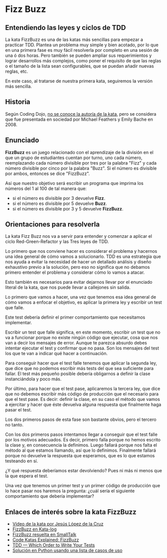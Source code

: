 # Fizz Buzz

## Entendiendo las leyes y ciclos de TDD

La kata FizzBuzz es una de las katas más sencillas para empezar a practicar TDD. Plantea un problema muy simple y bien acotado, por lo que en una primera fase es muy fácil resolverla por completo en una sesión de una ó dos horas. Pero también se pueden ampliar sus requerimientos y lograr desarrollos más complejos, como poner el requisito de que las reglas o el tamaño de la lista sean configurables, que se puedan añadir nuevas reglas, etc.

En este caso, al tratarse de nuestra primera kata, seguiremos la versión más sencilla.

## Historia

Según Coding Dojo, [no se conoce la autoría de la kata](http://codingdojo.org/kata/FizzBuzz/), pero se considera que fue presentada en sociedad por Michael Feathers y Emily Bache en 2008.

## Enunciado

**FizzBuzz** es un juego relacionado con el aprendizaje de la división en el que un grupo de estudiantes cuentan por turno, uno cada número, reemplazando cada número divisible por tres por la palabra "Fizz" y cada número divisible por cinco por la palabra "Buzz". Si el número es divisible por ambos, entonces se dice "FizzBuzz".

Así que nuestro objetivo será escribir un programa que imprima los números del 1 al 100 de tal manera que:

* si el número es divisible por 3 devuelve **Fizz**.
* si el número es divisible por 5 devuelve **Buzz**.
* si el número es divisible por 3 y 5 devuelve **FizzBuzz**.

## Orientaciones para resolverla

La kata Fizz Buzz nos va a servir para entender y comenzar a aplicar el ciclo Red-Green-Refactor y las Tres leyes de TDD.

Lo primero que nos conviene hacer es considerar el problema y hacernos una idea general de cómo vamos a solucionarlo. TDD es una estrategia que nos ayuda a evitar la necesidad de hacer un detallado análisis y diseño exhaustivo previo a la solución, pero eso no significa que no debamos primero entender el problema y considerar cómo lo vamos a atacar.

Esto también es necesarios para evitar dejarnos llevar por el enunciado literal de la kata, que nos puede llevar a callejones sin salida.

Lo primero que vamos a hacer, una vez que tenemos esa idea general de cómo vamos a enfocar el objetivo, es aplicar la primera ley y escribir un test que falle.

Este test debería definir el primer comportamiento que necesitamos implementar.

Escribir un test que falle significa, en este momento, escribir un test que no va a funcionar porque no existe ningún código que ejecutar, cosa que nos van a decir los mensajes de error. Aunque te parezca absurdo debes intentar ejecutar el test y confirmar que no pasa. Son los mensajes del test los que te van a indicar qué hacer a continuación.

Para conseguir hacer que el test falle tenemos que aplicar la segunda ley, que dice que no podemos escribir más tests del que sea suficiente para fallar. El test más pequeño posible debería obligarnos a definir la clase instanciándola y poco más.

Por último, para hacer que el test pase, aplicaremos la tercera ley, que dice que no debemos escribir más código de producción que el necesario para que el test pase. Es decir: definir la clase, en su caso el método que vamos a ejercitar y hacer que éste devuelva alguna respuesta que finalmente haga pasar el test.

Los dos primeros pasos de esta fase son bastante obvios, pero el tercero no tanto.

Con los dos primeros pasos intentamos llegar a conseguir que el test falle por los motivos adecuados. Es decir, primero falla porque no hemos escrito la clase y, en consecuencia la definimos. Luego fallará porque nos falta el método al que estamos llamando, así que lo definimos. Finalmente fallará porque no devuelve la respuesta que esperamos, que es lo que estamos testeando en sí.

¿Y qué respuesta deberíamos estar devolviendo? Pues ni más ni menos que la que espera el test.

Una vez que tenemos un primer test y un primer código de producción que lo hace pasar nos haremos la pregunta: ¿cuál sería el siguiente comportamiento que debería implementar?

## Enlaces de interés sobre la kata FizzBuzz

* [Vídeo de la kata por Jesús López de la Cruz](https://jesuslc.com/2016/02/17/kata-fizzbuzz/)
* [FizzBuzz en Kata-log](https://kata-log.rocks/fizz-buzz-kata)
* [FizzBuzz resuelta en SmallTalk](https://www.youtube.com/watch?v=BV86r2k6QI8)
* [Code Katas Explained: FizzBuzz](https://www.youtube.com/watch?v=JyRouDwzCoo)
* [TDD — Which Order to Write Your Tests](https://cloudnative.ly/which-order-to-write-your-tests-7ea2937761a1)
* [Solución en Python usando una lista de casos de uso](https://www.linkedin.com/learning/unit-testing-and-test-driven-development-in-python/example-tdd-session-the-fizzbuzz-kata)
